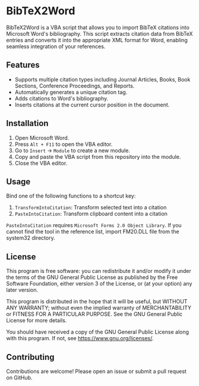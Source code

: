 # BibTeX2Word
BibTeX2Word is a VBA script that allows you to import BibTeX citations into Microsoft Word's bibliography. This script extracts citation data from BibTeX entries and converts it into the appropriate XML format for Word, enabling seamless integration of your references.

## Features
- Supports multiple citation types including Journal Articles, Books, Book Sections, Conference Proceedings, and Reports.
- Automatically generates a unique citation tag.
- Adds citations to Word's bibliography.
- Inserts citations at the current cursor position in the document.

## Installation
1. Open Microsoft Word.
2. Press `Alt + F11` to open the VBA editor.
3. Go to `Insert` -> `Module` to create a new module.
4. Copy and paste the VBA script from this repository into the module.
5. Close the VBA editor.

## Usage
Bind one of the following functions to a shortcut key:

1. `TransformIntoCitation`: Transform selected text into a citation
2. `PasteIntoCitation`: Transform clipboard content into a citation

`PasteIntoCitation` requires `Microsoft Forms 2.0 Object Library`. If you cannot find the tool in the reference list, import FM20.DLL file from the system32 directory.

## License
This program is free software: you can redistribute it and/or modify it under the terms of the GNU General Public License as published by the Free Software Foundation, either version 3 of the License, or (at your option) any later version.

This program is distributed in the hope that it will be useful, but WITHOUT ANY WARRANTY; without even the implied warranty of MERCHANTABILITY or FITNESS FOR A PARTICULAR PURPOSE. See the GNU General Public License for more details.

You should have received a copy of the GNU General Public License along with this program. If not, see https://www.gnu.org/licenses/.

## Contributing
Contributions are welcome! Please open an issue or submit a pull request on GitHub.

